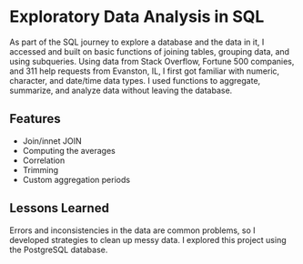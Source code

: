 
# Exploratory Data Analysis in SQL 

As part of the SQL journey to explore a database and the data in it, I accessed and built on basic functions of joining tables, grouping data, and using subqueries. Using data from Stack Overflow, Fortune 500 companies, and 311 help requests  from Evanston, IL, I first got familiar with numeric, character, and date/time data types. I used  functions to aggregate, summarize, and analyze data without leaving  the database.


## Features

- Join/innet JOIN
- Computing the averages
- Correlation
- Trimming
- Custom aggregation periods



## Lessons Learned

Errors and inconsistencies in the data are common problems, so I developed strategies to clean up messy data. I explored this project using the PostgreSQL database. 


